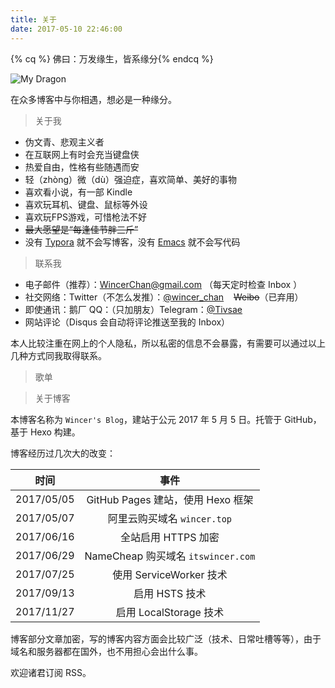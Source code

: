 ```yaml
---
title: 关于
date: 2017-05-10 22:46:00
---
```


{% cq %} 佛曰：万发缘生，皆系缘分{% endcq %}

<img class="lazyload" data-original="https://ws1.sinaimg.cn/large/ba22af52gy1flavmdeyt8j215o0o5e7c.jpg" alt="My Dragon" />

在众多博客中与你相遇，想必是一种缘分。

> 关于我

- 伪文青、悲观主义者
- 在互联网上有时会充当键盘侠
- 热爱自由，性格有些随遇而安
- 轻（zhòng）微（dù）强迫症，喜欢简单、美好的事物
- 喜欢看小说，有一部 Kindle
- 喜欢玩耳机、键盘、鼠标等外设
- 喜欢玩FPS游戏，可惜枪法不好
- ~~最大愿望是“每逢佳节胖三斤”~~
- 没有 [Typora](https://typora.io/) 就不会写博客，没有 [Emacs](https://www.gnu.org/software/emacs/) 就不会写代码

> 联系我

- 电子邮件（推荐）：[WincerChan@gmail.com](mailto:WincerChan@gmail.com) （每天定时检查 Inbox ）
- 社交网络：Twitter（不怎么发推）：[@wincer_chan](https://twitter.com/wincer_chan)   &nbsp;&nbsp; ~~Weibo~~（已弃用）
- 即使通讯：鹅厂 QQ：（只加朋友）Telegram：[@Tivsae](https://t.me/Tivsae)
- 网站评论（Disqus 会自动将评论推送至我的 Inbox）

本人比较注重在网上的个人隐私，所以私密的信息不会暴露，有需要可以通过以上几种方式同我取得联系。

> 歌单

<div id="aplayer1" class="aplayer"></div>
<script src="https://cdnjs.cloudflare.com/ajax/libs/aplayer/1.6.0/APlayer.min.js"></script>
<script type="text/javascript">new APlayer({element:document.getElementById("aplayer1"),narrow:false,autoplay:false,showlrc:3,mutex:true,theme:"#ad7a86",mode:"random",music:[{title:"Preparation",author:"Hans Zimmer Richard Harvey",url:"https://m1.jixun.moe/33599264/128000/643312c7e328f903b2fc4e4ce179823e136b723c91e24fc231fea3defebe08b8",pic:"https://p1.music.126.net/6IKS1CYVRd8vK84TVIzolA==/7891194953715753.jpg?param=130y130",lrc:"lrc/pure.lrc"},{title:"Photograph",author:"Ed Sheeran",url:"https://m1.jixun.moe/28692519/128000/e8470114a0e71c284fc147a6bc02eb80ac1490c89dbf6f08f0cffc86517afb1b",pic:"https://p1.music.126.net/coUnPtrHg0zUozRCwYOxog==/6051711999665662.jpg?param=130y130",lrc:"lrc/photograph.lrc"},{title:"I Do Adore",author:"Mindy Gledhill",url:"https://m1.jixun.moe/3159085/128000/fd17a362fad2df1325a78dd034142c6538c39397fe05a80d1209fa38fec5502e",pic:"https://p1.music.126.net/NIuATH8GvnSz7Gc-JZlTnA==/18357446138149238.jpg?param=130y130",lrc:"lrc/i-do-adore.lrc"},{title:"Dream It Possible",author:"Delacey",url:"https://m1.jixun.moe/38592976/128000/638f6ccdd199fc272cda17f1c4251200cf8c3a1c4abe7de6d5b8640bd2fc3caf",pic:"https://p1.music.126.net/AqaX6wFRiu5_W2z4RD4V1g==/2885118514463430.jpg?param=130y130",lrc:"lrc/dream-it-possible.lrc"},{title:"Take my heart",author:"SoKo",url:"https://m1.jixun.moe/3407088/128000/d47fb11ffa97e79876530cb9a4bef7526c54cfaf0c508db0509080813a6633c6",pic:"https://p1.music.126.net/0ZZclgehpqmjfdSyFb4gcg==/1700944488175705.jpg?param=130y130",lrc:"lrc/take-my-heart.lrc"},{title:"Bizarre Love Triangle",author:"Frente!",url:"https://m1.jixun.moe/2587970/128000/8ca42518dd6f23a0480f2493bea422c11536688f24fc88f06b1818773953d38c",pic:"https://p1.music.126.net/BRBLu2YNmV3O4A6uOW99ZA==/1822990278857803.jpg?param=130y130",lrc:"lrc/bizarre.lrc"},{title:"Free Loop",author:"Daniel Powter",url:"https://m1.jixun.moe/5253801/128000/65531af1cd0cc1f2ebd115a1f529f736af19bed035877466f3871acbf3c97714",pic:"https://pic.xiami.net/images/album/img44/23844/1703441376477561.jpg?x-oss-process=image/resize,limit_0,m_pad,w_185,h_185",lrc:"lrc/free-loop.lrc"},{title:"Wonderful U - Demo Version",author:"AGA",url:"https://m1.jixun.moe/406475394/128000/58e9fff7bdf86ba6c30aaea92379a2d7d60f7f22a6ba22a90eaa66091f5a47a8",pic:"https://p1.music.126.net/Blb_Gi0AJTWIEBLr189F4A==/18791753232142320.jpg?param=130y130",lrc:"lrc/wonderful-u.lrc"},{title:"“千と千寻の神隠し”~いつも何度でも",author:"木村弓",url:"https://m1.jixun.moe/442300/128000/7d4d54255b79dc83217f136ee6b6b55d6d874f80fa98140e3b404329a0304e78",pic:"https://p1.music.126.net/ahHhYhz5N4r9c-EpLkwXYA==/933485371981854.jpg?param=130y130",lrc:"lrc/pure.lrc"},{title:"云流れ",author:"みかん箱 Foxtail-Grass Studio",url:"https://m1.jixun.moe/785902/128000/0e6a768c89b5ef6785ca78bb816f9354ab11cc1513fd3a6ba1a1078b1df433b0",pic:"https://p1.music.126.net/JFnBz-eyIBltKt15wjjFUA==/4455221115751031.jpg?param=130y130",lrc:"lrc/pure.lrc"},{title:"それがあなたの幸せとしても",author:"rairu",url:"https://m1.jixun.moe/41666363/128000/a910299bf10ea4600e90f68c33bc522bd8ca42c51ad7648ef13d31db41a50557",pic:"https://p1.music.126.net/BBcMAmdZ0Hb_tHKAp7uztQ==/3395291911730256.jpg?param=130y130",lrc:"lrc/rairu.lrc"},{title:"Séduction",author:"René Aubry",url:"https://m1.jixun.moe/28221499/128000/ff2188f1252513f5ae03146225c7153e48f825d047c4a4479dc5b39cfc613c87",pic:"https://p1.music.126.net/IRguKim1YAqvyUDLzuwf8Q==/6650945837351008.jpg?param=130y130",lrc:"lrc/pure.lrc"},{title:"9 Crimes",author:"Damien Rice",url:"https://m1.jixun.moe/17240037/128000/06197b0641316fa475d8ae88bab934d5fb41298ebf7b3f8418e1fab714b71076",pic:"https://p1.music.126.net/Q8HIzL2Dcio1B7NBv--B6A==/727876697596025.jpg?param=130y130",lrc:"lrc/pure.lrc"},{title:"secret base~君がくれたもの~",author:"茅野愛衣",url:"https://m1.jixun.moe/33911781/128000/a995b61026a9a8c20745ef1cdc69760a2813d6d145998436d3d69a4d89a536b5",pic:"https://p1.music.126.net/daZcHVIJicL3wXJWMIjAng==/7926379325753633.jpg?param=130y130",lrc:"lrc/secretbase.lrc"},{title:"アイロニ",author:"まじ娘",url:"https://m1.jixun.moe/31421442/128000/da09a8a4e6da6f390a06ef43c9f425abce3c48cbf060761fc60a2d6ed9a8ccde",pic:"https://p1.music.126.net/z3DbNjr5UsIR92zl-6L2VQ==/109951163041844005.jpg?param=130y130",lrc:"lrc/31421442.lrc"},{title:"After All ～綴る想い～",author:"上原れな",url:"https://m1.jixun.moe/27594401/128000/27e7a47fdf0af37334ec8736bf4202d9b23e2faad1db3de12b138ac8c0431f1e",pic:"https://p1.music.126.net/DWMcO2TlrLNshWvwZExaAA==/3157797395052523.jpg?param=130y130",lrc:"lrc/after-all.lrc"},{title:"姗姗",author:"金玟岐",url:"https://m1.jixun.moe/520277152/128000/bba30a628efd521429b4298e48ee8b18e1081c911dc1f66f3984b1caa33be6f8",pic:"https://p1.music.126.net/MtofDr4IqworgZ7Ri3HY_g==/109951163064544587.jpg?param=130y130",lrc:"lrc/shanshan.lrc"},{title:"慕容雪",author:"薛凯琪",url:"https://m1.jixun.moe/306845/128000/4d0e3beca22d7894bd18ba72e8136f20357bb234936c7875c45e753de3e1ab4d",pic:"https://p1.music.126.net/jUXAQxScnj9R9pmUgdoFmQ==/116548232562214.jpg?param=130y130",lrc:"lrc/murong.lrc"},{title:"少女的祈祷",author:"张敬轩",url:"https://m1.jixun.moe/67249/128000/0085d279a4f6ac8e6cb423e327721dbf4a521f62592a14d87e68e8a20a82920e",pic:"https://pic.xiami.net/images/album/img75/1175/9610027721474444262.jpg?x-oss-process=image/resize,limit_0,m_pad,w_185,h_185",lrc:"lrc/girl-pray.lrc"},{title:"不露声色",author:"Jam",url:"https://m1.jixun.moe/470759757/128000/dd978aa9483320794e228b3bdb731e38e99074e705ee8cee64ad4ec9f4503c91",pic:"https://p1.music.126.net/o9H3nhgOCK7zYQ4DGZkd5A==/19066631137330769.jpg?param=130y130",lrc:"lrc/dont-show.lrc"},{title:"不说",author:"李荣浩",url:"https://m1.jixun.moe/428375722/128000/4a14ebe65f7eb3cdb013257f3fd0df9df6d4c347b498dd4d6d1dc423033c6856",pic:"https://p1.music.126.net/3w4p4qbOajYIWhQWJo2-HA==/18635622579339784.jpg?param=130y130",lrc:"lrc/dont-speak.lrc"},{title:"小半",author:"陈粒",url:"https://m1.jixun.moe/421423806/128000/133c89478c782e6dd1e8841f5322b698799c67f1e86fbc44e548b1753f5439c3",pic:"https://p1.music.126.net/HQxTggMCB7AHUXN-ZFEtmA==/1371091013186741.jpg?param=130y130",lrc:"lrc/less-half.lrc"},{title:"lyric",author:"茶太",url:"https://m1.jixun.moe/640745/128000/ed594f4be365f9e5808ae96b39d8deccee18c4ade7c684b6c9dcb62357b73e2d",pic:"https://p1.music.126.net/gHw1Uaj8hP4hKgjOLjd0WQ==/800444465021215.jpg?param=130y130",lrc:"lrc/lyric.lrc"},{title:"败将",author:"陈势安",url:"https://m1.jixun.moe/434550872/128000/84e1bb7bc8d9a90aa0a49191d24c8fb26cb658d15d6f355e74b1cf7c1f8339cb",pic:"https://p1.music.126.net/Q9pYIJDr2fBKuahnau9Z0Q==/3446968965801512.jpg?param=130y130",lrc:"lrc/defeated.lrc"},{title:"罗生门",author:"麦浚龙 / 谢安琪",url:"https://m1.jixun.moe/33471531/128000/7c3845251ecab1064183d246783cc4adc7649eeb74153d6d6ef724520cb98fd1",pic:"https://pic.xiami.net/images/album/img35/735/18102280031443423461.jpg?x-oss-process=image/resize,limit_0,m_pad,w_185,h_185",lrc:"lrc/lsm.lrc"}]});</script>


> 关于博客

本博客名称为 `Wincer's Blog`，建站于公元 2017 年 5 月 5 日。托管于 GitHub，基于 Hexo 构建。

博客经历过几次大的改变：

|     时间     |               事件               |
| :--------: | :----------------------------: |
| 2017/05/05 |   GitHub Pages 建站，使用 Hexo 框架   |
| 2017/05/07 |      阿里云购买域名 `wincer.top`      |
| 2017/06/16 |         全站启用 HTTPS 加密          |
| 2017/06/29 | NameCheap 购买域名 `itswincer.com` |
| 2017/07/25 |      使用 ServiceWorker 技术       |
| 2017/09/13 |           启用 HSTS 技术           |
| 2017/11/27 |       启用 LocalStorage 技术       |

博客部分文章加密，写的博客内容方面会比较广泛（技术、日常吐槽等等），由于域名和服务器都在国外，也不用担心会出什么事。

欢迎诸君订阅 RSS。